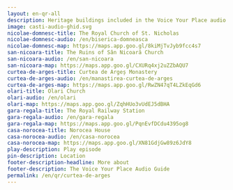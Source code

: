 ```yaml
---
layout: en-qr-all
description: Heritage buildings included in the Voice Your Place audio guide
image: casti-audio-ghid.svg
nicolae-domnesc-title: The Royal Church of St. Nicholas
nicolae-domnesc-audio: /en/biserica-domneasca
nicolae-domnesc-map: https://maps.app.goo.gl/8kiMjTvJyb9fcc4s7
san-nicoara-title: The Ruins of Sân Nicoară Church
san-nicoara-audio: /en/san-nicoara
san-nicoara-map: https://maps.app.goo.gl/CXURq4xj2uZZbAQU7
curtea-de-arges-title: Curtea de Argeș Monastery
curtea-de-arges-audio: /en/manastirea-curtea-de-arges
curtea-de-arges-map: https://maps.app.goo.gl/RwZN47qT4LZkEqGd6
olari-title: Olari Church
olari-audio: /en/olari
olari-map: https://maps.app.goo.gl/ZqhHUo3vUdEJ5dBHA
gara-regala-title: The Royal Railway Station
gara-regala-audio: /en/gara-regala
gara-regala-map: https://maps.app.goo.gl/PqnEvfDCdu4395og8
casa-norocea-title: Norocea House
casa-norocea-audio: /en/casa-norocea
casa-norocea-map: https://maps.app.goo.gl/XN81GdjGw89z6JdY8
play-description: Play episode
pin-description: Location
footer-description-headline: More about
footer-description: The Voice Your Place Audio Guide
permalink: /en/qr/curtea-de-arges
---
```

